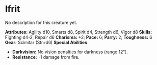 # Ifrit

No description for this creature yet.

**Attributes:** Agility d10, Smarts d8, Spirit d4, Strength d6, Vigor
d8
**Skills:** Fighting d4-2, Repair d6
**Charisma:** +2; **Pace:** 6; **Parry:** 2; **Toughness:** 6
**Gear:** Scimitar (Str+d6)
**Special Abilities**

- **Darkvision:** No vision penalties for darkness (range 12").
- **Resistance:** -1 damage from fire.
